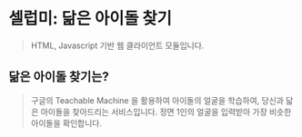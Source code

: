 # 셀럽미: 닮은 아이돌 찾기

> HTML, Javascript 기반 웹 클라이언트 모듈입니다.

## 닮은 아이돌 찾기는?

> 구글의 Teachable Machine 을 활용하여 아이돌의 얼굴을 학습하여, 당신과 닯은 아이돌을 찾아드리는 서비스입니다. 
> 정면 1인의 얼굴을 입력받아 가장 비슷한 아이돌을 확인합니다.